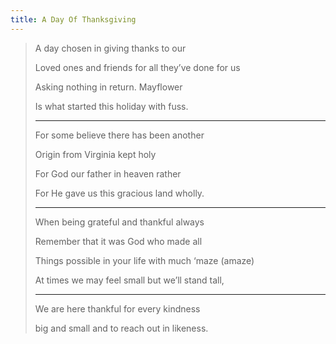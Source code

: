 ```yaml
---
title: A Day Of Thanksgiving
---
```


> A day chosen in giving thanks to our
>
> Loved ones and friends for all they’ve done for us
>
> Asking nothing in return. Mayflower
>
> Is what started this holiday with fuss.
>
> ---
>
> For some believe there has been another
>
> Origin from Virginia kept holy
>
> For God our father in heaven rather
>
> For He gave us this gracious land wholly.
>
> ---
>
> When being grateful and thankful always
>
> Remember that it was God who made all
>
> Things possible in your life with much ‘maze (amaze)
>
> At times we may feel small but we’ll stand tall,
>
> ---
>
> We are here thankful for every kindness
>
> big and small and to reach out in likeness.
